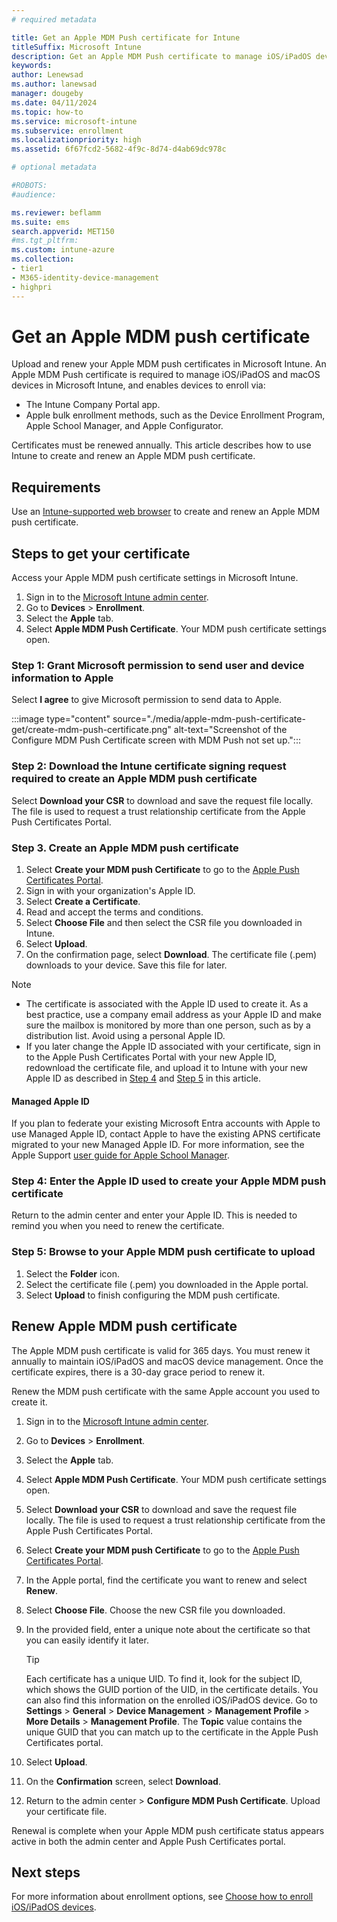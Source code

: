 ```yaml
---
# required metadata

title: Get an Apple MDM Push certificate for Intune
titleSuffix: Microsoft Intune
description: Get an Apple MDM Push certificate to manage iOS/iPadOS devices with Intune.
keywords:
author: Lenewsad
ms.author: lanewsad
manager: dougeby
ms.date: 04/11/2024
ms.topic: how-to
ms.service: microsoft-intune
ms.subservice: enrollment
ms.localizationpriority: high
ms.assetid: 6f67fcd2-5682-4f9c-8d74-d4ab69dc978c

# optional metadata

#ROBOTS:
#audience:

ms.reviewer: beflamm
ms.suite: ems
search.appverid: MET150
#ms.tgt_pltfrm:
ms.custom: intune-azure
ms.collection:
- tier1
- M365-identity-device-management
- highpri
---
```


# Get an Apple MDM push certificate

Upload and renew your Apple MDM push certificates in Microsoft Intune. An Apple MDM Push certificate is required to manage iOS/iPadOS and macOS devices in Microsoft Intune, and enables devices to enroll via: 

- The Intune Company Portal app.
- Apple bulk enrollment methods, such as the Device Enrollment Program, Apple School Manager, and Apple Configurator.

Certificates must be renewed annually. This article describes how to use Intune to create and renew an Apple MDM push certificate. 

## Requirements  

Use an [Intune-supported web browser](../fundamentals/supported-devices-browsers.md#intune-supported-web-browsers) to create and renew an Apple MDM push certificate. 

## Steps to get your certificate 

Access your Apple MDM push certificate settings in Microsoft Intune.  

1. Sign in to the [Microsoft Intune admin center](https://go.microsoft.com/fwlink/?linkid=2109431).
2. Go to **Devices** > **Enrollment**.     
3. Select the **Apple** tab.
4. Select **Apple MDM Push Certificate**. Your MDM push certificate settings open.   

### Step 1: Grant Microsoft permission to send user and device information to Apple

Select **I agree** to give Microsoft permission to send data to Apple.  

:::image type="content" source="./media/apple-mdm-push-certificate-get/create-mdm-push-certificate.png" alt-text="Screenshot of the Configure MDM Push Certificate screen with MDM Push not set up.":::

### Step 2: Download the Intune certificate signing request required to create an Apple MDM push certificate

Select **Download your CSR** to download and save the request file locally. The file is used to request a trust relationship certificate from the Apple Push Certificates Portal.

### Step 3. Create an Apple MDM push certificate

1. Select **Create your MDM push Certificate** to go to the [Apple Push Certificates Portal](https://identity.apple.com/).  
2. Sign in with your organization's Apple ID. 
3. Select **Create a Certificate**.  
4. Read and accept the terms and conditions.  
5. Select **Choose File** and then select the CSR file you downloaded in Intune.  
6. Select **Upload**. 
7. On the confirmation page, select **Download**. The certificate file (.pem) downloads to your device. Save this file for later.   

> [!NOTE]
> * The certificate is associated with the Apple ID used to create it. As a best practice, use a company email address as your Apple ID and make sure the mailbox is monitored by more than one person, such as by a distribution list. Avoid using a personal Apple ID.  
> * If you later change the Apple ID associated with your certificate, sign in to the Apple Push Certificates Portal with your new Apple ID, redownload the certificate file, and upload it to Intune with your new Apple ID as described in [Step 4](apple-mdm-push-certificate-get.md#step-4-enter-the-apple-id-used-to-create-your-apple-mdm-push-certificate) and [Step 5](apple-mdm-push-certificate-get.md#step-5-browse-to-your-apple-mdm-push-certificate-to-upload) in this article.    

#### Managed Apple ID  

If you plan to federate your existing Microsoft Entra accounts with Apple to use Managed Apple ID, contact Apple to have the existing APNS certificate migrated to your new Managed Apple ID. For more information, see the Apple Support [user guide for Apple School Manager](https://support.apple.com/guide/apple-school-manager/apd6603d9206/web).  


### Step 4: Enter the Apple ID used to create your Apple MDM push certificate

Return to the admin center and enter your Apple ID. This is needed to remind you when you need to renew the certificate.  


### Step 5: Browse to your Apple MDM push certificate to upload

1. Select the **Folder** icon. 
2. Select the certificate file (.pem) you downloaded in the Apple portal. 
3. Select **Upload** to finish configuring the MDM push certificate. 

## Renew Apple MDM push certificate

The Apple MDM push certificate is valid for 365 days. You must renew it annually to maintain iOS/iPadOS and macOS device management. Once the certificate expires, there is a 30-day grace period to renew it.  

Renew the MDM push certificate with the same Apple account you used to create it.  

1. Sign in to the [Microsoft Intune admin center](https://go.microsoft.com/fwlink/?linkid=2109431).
2. Go to **Devices** > **Enrollment**.     
3. Select the **Apple** tab.  
4. Select **Apple MDM Push Certificate**. Your MDM push certificate settings open. 
5. Select **Download your CSR** to download and save the request file locally. The file is used to request a trust relationship certificate from the Apple Push Certificates Portal.
6. Select **Create your MDM push Certificate** to go to the [Apple Push Certificates Portal](https://identity.apple.com/).  
7. In the Apple portal, find the certificate you want to renew and select **Renew**.  
8. Select **Choose File**. Choose the new CSR file you downloaded.  
9. In the provided field, enter a unique note about the certificate so that you can easily identify it later.

   > [!TIP]
   > Each certificate has a unique UID. To find it, look for the subject ID, which shows the GUID portion of the UID, in the certificate details. You can also find this information on the enrolled iOS/iPadOS device. Go to **Settings** > **General** > **Device Management** > **Management Profile** > **More Details** > **Management Profile**. The **Topic** value contains the unique GUID that you can match up to the certificate in the Apple Push Certificates portal.  

10. Select **Upload**.    
11. On the **Confirmation** screen, select **Download**.  
12. Return to the admin center > **Configure MDM Push Certificate**. Upload your certificate file. 

Renewal is complete when your Apple MDM push certificate status appears active in both the admin center and Apple Push Certificates portal. 

## Next steps  

For more information about enrollment options, see [Choose how to enroll iOS/iPadOS devices](../fundamentals/deployment-guide-enrollment-ios-ipados.md).
